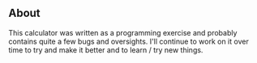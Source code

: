 ## About
This calculator was written as a programming exercise and probably contains quite a few bugs and oversights. I'll continue to work on it over time to try and make it better and to learn / try new things.